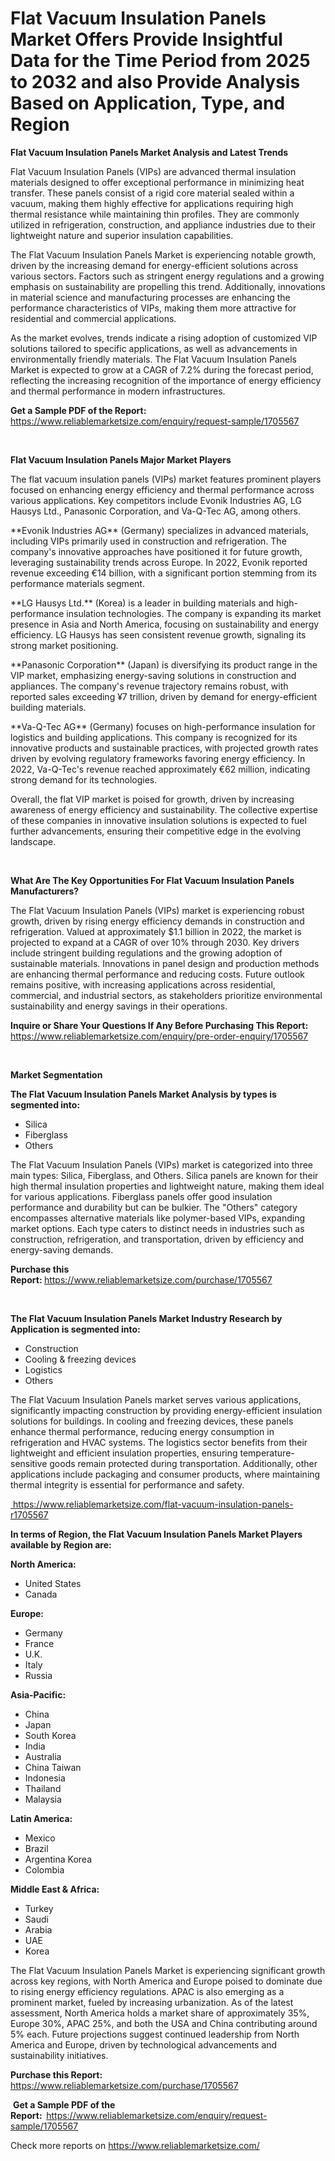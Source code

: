 <p><h1>Flat Vacuum Insulation Panels Market Offers Provide Insightful Data for the Time Period from 2025 to 2032 and also Provide Analysis Based on Application, Type, and Region</h1></p><p><strong>Flat Vacuum Insulation Panels Market Analysis and Latest Trends</strong></p>
<p><p>Flat Vacuum Insulation Panels (VIPs) are advanced thermal insulation materials designed to offer exceptional performance in minimizing heat transfer. These panels consist of a rigid core material sealed within a vacuum, making them highly effective for applications requiring high thermal resistance while maintaining thin profiles. They are commonly utilized in refrigeration, construction, and appliance industries due to their lightweight nature and superior insulation capabilities.</p><p>The Flat Vacuum Insulation Panels Market is experiencing notable growth, driven by the increasing demand for energy-efficient solutions across various sectors. Factors such as stringent energy regulations and a growing emphasis on sustainability are propelling this trend. Additionally, innovations in material science and manufacturing processes are enhancing the performance characteristics of VIPs, making them more attractive for residential and commercial applications.</p><p>As the market evolves, trends indicate a rising adoption of customized VIP solutions tailored to specific applications, as well as advancements in environmentally friendly materials. The Flat Vacuum Insulation Panels Market is expected to grow at a CAGR of 7.2% during the forecast period, reflecting the increasing recognition of the importance of energy efficiency and thermal performance in modern infrastructures.</p></p>
<p><strong>Get a Sample PDF of the Report:&nbsp;</strong> <a href="https://www.reliablemarketsize.com/enquiry/request-sample/1705567?utm_campaign=3452&utm_medium=2&utm_source=Github&utm_content=ia&utm_term=27032025&utm_id=flat-vacuum-insulation-panels">https://www.reliablemarketsize.com/enquiry/request-sample/1705567</a></p>
<p>&nbsp;</p>
<p><strong>Flat Vacuum Insulation Panels Major Market Players</strong></p>
<p><p>The flat vacuum insulation panels (VIPs) market features prominent players focused on enhancing energy efficiency and thermal performance across various applications. Key competitors include Evonik Industries AG, LG Hausys Ltd., Panasonic Corporation, and Va-Q-Tec AG, among others.</p><p>**Evonik Industries AG** (Germany) specializes in advanced materials, including VIPs primarily used in construction and refrigeration. The company's innovative approaches have positioned it for future growth, leveraging sustainability trends across Europe. In 2022, Evonik reported revenue exceeding €14 billion, with a significant portion stemming from its performance materials segment.</p><p>**LG Hausys Ltd.** (Korea) is a leader in building materials and high-performance insulation technologies. The company is expanding its market presence in Asia and North America, focusing on sustainability and energy efficiency. LG Hausys has seen consistent revenue growth, signaling its strong market positioning.</p><p>**Panasonic Corporation** (Japan) is diversifying its product range in the VIP market, emphasizing energy-saving solutions in construction and appliances. The company's revenue trajectory remains robust, with reported sales exceeding ¥7 trillion, driven by demand for energy-efficient building materials.</p><p>**Va-Q-Tec AG** (Germany) focuses on high-performance insulation for logistics and building applications. This company is recognized for its innovative products and sustainable practices, with projected growth rates driven by evolving regulatory frameworks favoring energy efficiency. In 2022, Va-Q-Tec's revenue reached approximately €62 million, indicating strong demand for its technologies.</p><p>Overall, the flat VIP market is poised for growth, driven by increasing awareness of energy efficiency and sustainability. The collective expertise of these companies in innovative insulation solutions is expected to fuel further advancements, ensuring their competitive edge in the evolving landscape.</p></p>
<p>&nbsp;</p>
<p><strong>What Are The Key Opportunities For Flat Vacuum Insulation Panels Manufacturers?</strong></p>
<p><p>The Flat Vacuum Insulation Panels (VIPs) market is experiencing robust growth, driven by rising energy efficiency demands in construction and refrigeration. Valued at approximately $1.1 billion in 2022, the market is projected to expand at a CAGR of over 10% through 2030. Key drivers include stringent building regulations and the growing adoption of sustainable materials. Innovations in panel design and production methods are enhancing thermal performance and reducing costs. Future outlook remains positive, with increasing applications across residential, commercial, and industrial sectors, as stakeholders prioritize environmental sustainability and energy savings in their operations.</p></p>
<p><strong>Inquire or Share Your Questions If Any Before Purchasing This Report:</strong> <a href="https://www.reliablemarketsize.com/enquiry/pre-order-enquiry/1705567?utm_campaign=3452&utm_medium=2&utm_source=Github&utm_content=ia&utm_term=27032025&utm_id=flat-vacuum-insulation-panels">https://www.reliablemarketsize.com/enquiry/pre-order-enquiry/1705567</a></p>
<p>&nbsp;</p>
<p><strong>Market Segmentation</strong></p>
<p><strong>The Flat Vacuum Insulation Panels Market Analysis by types is segmented into:</strong></p>
<p><ul><li>Silica</li><li>Fiberglass</li><li>Others</li></ul></p>
<p><p>The Flat Vacuum Insulation Panels (VIPs) market is categorized into three main types: Silica, Fiberglass, and Others. Silica panels are known for their high thermal insulation properties and lightweight nature, making them ideal for various applications. Fiberglass panels offer good insulation performance and durability but can be bulkier. The "Others" category encompasses alternative materials like polymer-based VIPs, expanding market options. Each type caters to distinct needs in industries such as construction, refrigeration, and transportation, driven by efficiency and energy-saving demands.</p></p>
<p><strong>Purchase this Report:&nbsp;</strong><a href="https://www.reliablemarketsize.com/purchase/1705567?utm_campaign=3452&utm_medium=2&utm_source=Github&utm_content=ia&utm_term=27032025&utm_id=flat-vacuum-insulation-panels">https://www.reliablemarketsize.com/purchase/1705567</a></p>
<p>&nbsp;</p>
<p><strong>The Flat Vacuum Insulation Panels Market Industry Research by Application is segmented into:</strong></p>
<p><ul><li>Construction</li><li>Cooling & freezing devices</li><li>Logistics</li><li>Others</li></ul></p>
<p><p>The Flat Vacuum Insulation Panels market serves various applications, significantly impacting construction by providing energy-efficient insulation solutions for buildings. In cooling and freezing devices, these panels enhance thermal performance, reducing energy consumption in refrigeration and HVAC systems. The logistics sector benefits from their lightweight and efficient insulation properties, ensuring temperature-sensitive goods remain protected during transportation. Additionally, other applications include packaging and consumer products, where maintaining thermal integrity is essential for performance and safety.</p></p>
<p><a href="https://www.reliablemarketsize.com/flat-vacuum-insulation-panels-r1705567?utm_campaign=3452&utm_medium=2&utm_source=Github&utm_content=ia&utm_term=27032025&utm_id=flat-vacuum-insulation-panels">&nbsp;https://www.reliablemarketsize.com/flat-vacuum-insulation-panels-r1705567</a></p>
<p><strong>In terms of Region, the Flat Vacuum Insulation Panels Market Players available by Region are:</strong></p>
<p>
    <p> <strong> North America: </strong>
        <ul>
            <li>United States</li>
            <li>Canada</li>
        </ul>
        </p> 
    <p> <strong> Europe: </strong>
        <ul>
            <li>Germany</li>
            <li>France</li>
            <li>U.K.</li>
            <li>Italy</li>
            <li>Russia</li>
        </ul>
        </p> 
    <p> <strong> Asia-Pacific: </strong>
        <ul>
            <li>China</li>
            <li>Japan</li>
            <li>South Korea</li>
            <li>India</li>
            <li>Australia</li>
            <li>China Taiwan</li>
            <li>Indonesia</li>
            <li>Thailand</li>
            <li>Malaysia</li>
        </ul>
        </p> 
    <p> <strong> Latin America: </strong>
        <ul>
            <li>Mexico</li>
            <li>Brazil</li>
            <li>Argentina Korea</li>
            <li>Colombia</li>
        </ul>
        </p> 
    <p> <strong> Middle East & Africa: </strong>
        <ul>
            <li>Turkey</li>
            <li>Saudi</li>
            <li>Arabia</li>
            <li>UAE</li>
            <li>Korea</li>
        </ul>
    </p>
    </p>
<p><p>The Flat Vacuum Insulation Panels Market is experiencing significant growth across key regions, with North America and Europe poised to dominate due to rising energy efficiency regulations. APAC is also emerging as a prominent market, fueled by increasing urbanization. As of the latest assessment, North America holds a market share of approximately 35%, Europe 30%, APAC 25%, and both the USA and China contributing around 5% each. Future projections suggest continued leadership from North America and Europe, driven by technological advancements and sustainability initiatives.</p></p>
<p><strong>Purchase this Report: </strong><a href="https://www.reliablemarketsize.com/purchase/1705567?utm_campaign=3452&utm_medium=2&utm_source=Github&utm_content=ia&utm_term=27032025&utm_id=flat-vacuum-insulation-panels">https://www.reliablemarketsize.com/purchase/1705567</a></p>
<p>&nbsp;<strong>Get a Sample PDF of the Report:&nbsp;&nbsp;</strong><a href="https://www.reliablemarketsize.com/enquiry/request-sample/1705567?utm_campaign=3452&utm_medium=2&utm_source=Github&utm_content=ia&utm_term=27032025&utm_id=flat-vacuum-insulation-panels">https://www.reliablemarketsize.com/enquiry/request-sample/1705567</a></p>
<p><strong></strong></p>
<p>Check more reports on <a href="https://www.reliablemarketsize.com/?utm_campaign=3452&utm_medium=2&utm_source=Github&utm_content=ia&utm_term=27032025&utm_id=flat-vacuum-insulation-panels">https://www.reliablemarketsize.com/</a></p>